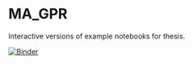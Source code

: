 # MA_GPR
Interactive versions of example notebooks for thesis.


[![Binder](https://mybinder.org/badge_logo.svg)](https://mybinder.org/v2/gh/jsve96/MA_GPR/main)

